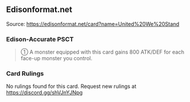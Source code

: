
## Edisonformat.net

Source: https://edisonformat.net/card?name=United%20We%20Stand

### Edison-Accurate PSCT

> ① A monster equipped with this card gains 800 ATK/DEF for each face-up monster you control.

### Card Rulings

No rulings found for this card. Request new rulings at https://discord.gg/shVJnYJNpg
            